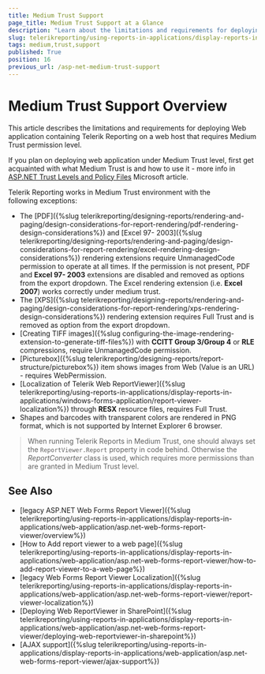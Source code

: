 ```yaml
---
title: Medium Trust Support
page_title: Medium Trust Support at a Glance
description: "Learn about the limitations and requirements for deploying Web application containing Telerik Reporting on a web host that requires Medium Trust Support."
slug: telerikreporting/using-reports-in-applications/display-reports-in-applications/web-application/medium-trust-support
tags: medium,trust,support
published: True
position: 16
previous_url: /asp-net-medium-trust-support
---
```


# Medium Trust Support Overview

This article describes the limitations and requirements for deploying Web application containing Telerik Reporting on a web host that requires Medium Trust permission level.

If you plan on deploying web application under Medium Trust level, first get acquainted with what Medium Trust is and how to use it - more info in [ASP.NET Trust Levels and Policy Files](https://learn.microsoft.com/en-us/previous-versions/wyts434y(v=vs.140)) Microsoft article.

Telerik Reporting works in Medium Trust environment with the following exceptions:

* The [PDF]({%slug telerikreporting/designing-reports/rendering-and-paging/design-considerations-for-report-rendering/pdf-rendering-design-considerations%}) and [Excel 97- 2003]({%slug telerikreporting/designing-reports/rendering-and-paging/design-considerations-for-report-rendering/excel-rendering-design-considerations%}) rendering extensions require UnmanagedCode permission to operate at all times. If the permission is not present, PDF and __Excel 97- 2003__ extensions are disabled and removed as options from the export dropdown. The Excel rendering extension (i.e. __Excel 2007__) works correctly under medium trust.
* The [XPS]({%slug telerikreporting/designing-reports/rendering-and-paging/design-considerations-for-report-rendering/xps-rendering-design-considerations%}) rendering extension requires Full Trust and is removed as option from the export dropdown.
* [Creating TIFF images]({%slug configuring-the-image-rendering-extension-to-generate-tiff-files%}) with __CCITT Group 3/Group 4__ or __RLE__ compressions, require UnmanagedCode permission.
* [Picturebox]({%slug telerikreporting/designing-reports/report-structure/picturebox%}) item shows images from Web (Value is an URL) - requires WebPermission.
* [Localization of Telerik Web ReportViewer]({%slug telerikreporting/using-reports-in-applications/display-reports-in-applications/windows-forms-application/report-viewer-localization%}) through __RESX__  resource files, requires Full Trust.
* Shapes and barcodes with transparent colors are rendered in PNG format, which is not supported by Internet Explorer 6 browser.

> When running Telerik Reports in Medium Trust, one should always set the `ReportViewer.Report` property in code behind. Otherwise the _ReportConverter_ class is used, which requires more permissions than are granted in Medium Trust level.

## See Also

* [legacy ASP.NET Web Forms Report Viewer]({%slug telerikreporting/using-reports-in-applications/display-reports-in-applications/web-application/asp.net-web-forms-report-viewer/overview%})
* [How to Add report viewer to a web page]({%slug telerikreporting/using-reports-in-applications/display-reports-in-applications/web-application/asp.net-web-forms-report-viewer/how-to-add-report-viewer-to-a-web-page%})
* [legacy Web Forms Report Viewer Localization]({%slug telerikreporting/using-reports-in-applications/display-reports-in-applications/web-application/asp.net-web-forms-report-viewer/report-viewer-localization%})
* [Deploying Web ReportViewer in SharePoint]({%slug telerikreporting/using-reports-in-applications/display-reports-in-applications/web-application/asp.net-web-forms-report-viewer/deploying-web-reportviewer-in-sharepoint%})
* [AJAX support]({%slug telerikreporting/using-reports-in-applications/display-reports-in-applications/web-application/asp.net-web-forms-report-viewer/ajax-support%})

